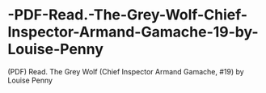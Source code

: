 # -PDF-Read.-The-Grey-Wolf-Chief-Inspector-Armand-Gamache-19-by-Louise-Penny
(PDF) Read. The Grey Wolf (Chief Inspector Armand Gamache, #19) by Louise Penny
